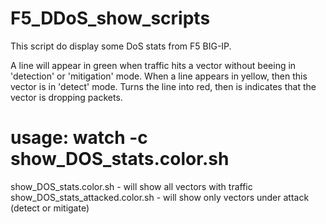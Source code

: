 # F5_DDoS_show_scripts

This script do display some DoS stats from F5 BIG-IP.

A line will appear in green when traffic hits a vector without beeing in 'detection' or 'mitigation' mode.
When a line appears in yellow, then this vector is in 'detect' mode.
Turns the line into red, then is indicates that the vector is dropping packets.

# usage: watch -c show_DOS_stats.color.sh

show_DOS_stats.color.sh - will show all vectors with traffic
show_DOS_stats_attacked.color.sh - will show only vectors under attack (detect or mitigate)

